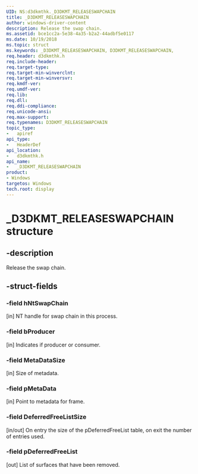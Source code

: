 ```yaml
---
UID: NS:d3dkmthk._D3DKMT_RELEASESWAPCHAIN
title: _D3DKMT_RELEASESWAPCHAIN
author: windows-driver-content
description: Release the swap chain.
ms.assetid: bce1cc2a-5e38-4a35-b2a2-44adbf5e0117
ms.date: 10/19/2018
ms.topic: struct
ms.keywords: _D3DKMT_RELEASESWAPCHAIN, D3DKMT_RELEASESWAPCHAIN,
req.header: d3dkmthk.h
req.include-header:
req.target-type:
req.target-min-winverclnt:
req.target-min-winversvr:
req.kmdf-ver:
req.umdf-ver:
req.lib:
req.dll:
req.ddi-compliance:
req.unicode-ansi:
req.max-support:
req.typenames: D3DKMT_RELEASESWAPCHAIN
topic_type:
-	apiref
api_type:
-	HeaderDef
api_location:
-	d3dkmthk.h
api_name:
-	_D3DKMT_RELEASESWAPCHAIN
product: 
- Windows
targetos: Windows
tech.root: display
---
```


# _D3DKMT_RELEASESWAPCHAIN structure

## -description

Release the swap chain.

## -struct-fields

### -field hNtSwapChain

[in] NT handle for swap chain in this process.

### -field bProducer

[in] Indicates if producer or consumer.

### -field MetaDataSize

[in] Size of metadata.

### -field pMetaData

[in] Point to metadata for frame.

### -field DeferredFreeListSize

[in/out] On entry the size of the pDeferredFreeList table, on exit the number of entries used.

### -field pDeferredFreeList

[out] List of surfaces that have been removed.

